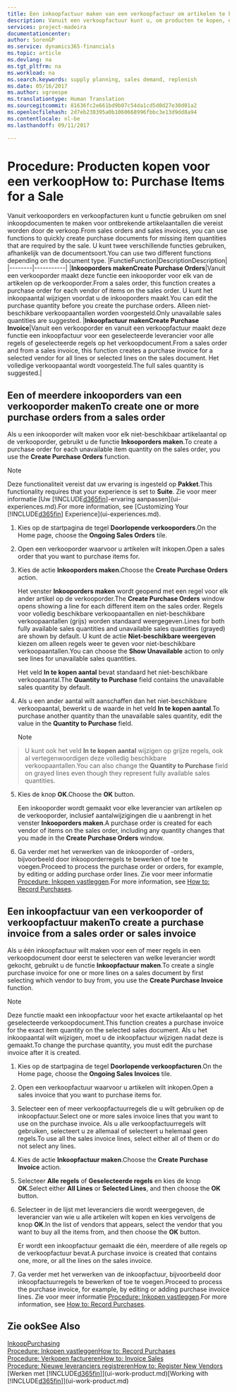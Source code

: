 ```yaml
---
title: Een inkoopfactuur maken van een verkoopfactuur om artikelen te kopen voor een verkoop | Microsoft Docs
description: Vanuit een verkoopfactuur kunt u, om producten te kopen, een inkoopfactuur maken voor een leverancier.
services: project-madeira
documentationcenter: 
author: SorenGP
ms.service: dynamics365-financials
ms.topic: article
ms.devlang: na
ms.tgt_pltfrm: na
ms.workload: na
ms.search.keywords: supply planning, sales demand, replenish
ms.date: 05/16/2017
ms.author: sgroespe
ms.translationtype: Human Translation
ms.sourcegitcommit: 81636fc2e661bd9b07c54da1cd5d0d27e30d01a2
ms.openlocfilehash: 2d7eb238395a0b1060668996fbbc3e13d9dd8a94
ms.contentlocale: nl-be
ms.lasthandoff: 09/11/2017

---
```

# <a name="how-to-purchase-items-for-a-sale"></a><span data-ttu-id="2b847-103">Procedure: Producten kopen voor een verkoop</span><span class="sxs-lookup"><span data-stu-id="2b847-103">How to: Purchase Items for a Sale</span></span>
<span data-ttu-id="2b847-104">Vanuit verkooporders en verkoopfacturen kunt u functie gebruiken om snel inkoopdocumenten te maken voor ontbrekende artikelaantallen die vereist worden door de verkoop.</span><span class="sxs-lookup"><span data-stu-id="2b847-104">From sales orders and sales invoices, you can use functions to quickly create purchase documents for missing item quantities that are required by the sale.</span></span> <span data-ttu-id="2b847-105">U kunt twee verschillende functies gebruiken, afhankelijk van de documentsoort.</span><span class="sxs-lookup"><span data-stu-id="2b847-105">You can use two different functions depending on the document type.</span></span>
|<span data-ttu-id="2b847-106">Functie</span><span class="sxs-lookup"><span data-stu-id="2b847-106">Function</span></span>|<span data-ttu-id="2b847-107">Description</span><span class="sxs-lookup"><span data-stu-id="2b847-107">Description</span></span>|
|--------|-----------|
|<span data-ttu-id="2b847-108">**Inkooporders maken**</span><span class="sxs-lookup"><span data-stu-id="2b847-108">**Create Purchase Orders**</span></span>|<span data-ttu-id="2b847-109">Vanuit een verkooporder maakt deze functie een inkooporder voor elk van de artikelen op de verkooporder.</span><span class="sxs-lookup"><span data-stu-id="2b847-109">From a sales order, this function creates a purchase order for each vendor of items on the sales order.</span></span> <span data-ttu-id="2b847-110">U kunt het inkoopaantal wijzigen voordat u de inkooporders maakt.</span><span class="sxs-lookup"><span data-stu-id="2b847-110">You can edit the purchase quantity before you create the purchase orders.</span></span> <span data-ttu-id="2b847-111">Alleen niet-beschikbare verkoopaantallen worden voorgesteld.</span><span class="sxs-lookup"><span data-stu-id="2b847-111">Only unavailable sales quantities are suggested.</span></span>
|<span data-ttu-id="2b847-112">**Inkoopfactuur maken**</span><span class="sxs-lookup"><span data-stu-id="2b847-112">**Create Purchase Invoice**</span></span>|<span data-ttu-id="2b847-113">Vanuit een verkooporder en vanuit een verkoopfactuur maakt deze functie een inkoopfactuur voor een geselecteerde leverancier voor alle regels of geselecteerde regels op het verkoopdocument.</span><span class="sxs-lookup"><span data-stu-id="2b847-113">From a sales order and from a sales invoice, this function creates a purchase invoice for a selected vendor for all lines or selected lines on the sales document.</span></span> <span data-ttu-id="2b847-114">Het volledige verkoopaantal wordt voorgesteld.</span><span class="sxs-lookup"><span data-stu-id="2b847-114">The full sales quantity is suggested.</span></span>|

## <a name="to-create-one-or-more-purchase-orders-from-a-sales-order"></a><span data-ttu-id="2b847-115">Een of meerdere inkooporders van een verkooporder maken</span><span class="sxs-lookup"><span data-stu-id="2b847-115">To create one or more purchase orders from a sales order</span></span>
<span data-ttu-id="2b847-116">Als u een inkooporder wilt maken voor elk niet-beschikbaar artikelaantal op de verkooporder, gebruikt u de functie **Inkooporders maken**.</span><span class="sxs-lookup"><span data-stu-id="2b847-116">To create a purchase order for each unavailable item quantity on the sales order, you use the **Create Purchase Orders** function.</span></span> 

> [!NOTE]  
>   <span data-ttu-id="2b847-117">Deze functionaliteit vereist dat uw ervaring is ingesteld op **Pakket**.</span><span class="sxs-lookup"><span data-stu-id="2b847-117">This functionality requires that your experience is set to **Suite**.</span></span> <span data-ttu-id="2b847-118">Zie voor meer informatie [Uw [!INCLUDE[d365fin](includes/d365fin_md.md)]-ervaring aanpassen](ui-experiences.md).</span><span class="sxs-lookup"><span data-stu-id="2b847-118">For more information, see [Customizing Your [!INCLUDE[d365fin](includes/d365fin_md.md)] Experience](ui-experiences.md).</span></span>

1. <span data-ttu-id="2b847-119">Kies op de startpagina de tegel **Doorlopende verkooporders**.</span><span class="sxs-lookup"><span data-stu-id="2b847-119">On the Home page, choose the **Ongoing Sales Orders** tile.</span></span>
2. <span data-ttu-id="2b847-120">Open een verkooporder waarvoor u artikelen wilt inkopen.</span><span class="sxs-lookup"><span data-stu-id="2b847-120">Open a sales order that you want to purchase items for.</span></span>
3. <span data-ttu-id="2b847-121">Kies de actie **Inkooporders maken**.</span><span class="sxs-lookup"><span data-stu-id="2b847-121">Choose the **Create Purchase Orders** action.</span></span>

    <span data-ttu-id="2b847-122">Het venster **Inkooporders maken** wordt geopend met een regel voor elk ander artikel op de verkooporder.</span><span class="sxs-lookup"><span data-stu-id="2b847-122">The **Create Purchase Orders** window opens showing a line for each different item on the sales order.</span></span> <span data-ttu-id="2b847-123">Regels voor volledig beschikbare verkoopaantallen en niet-beschikbare verkoopaantallen (grijs) worden standaard weergegeven.</span><span class="sxs-lookup"><span data-stu-id="2b847-123">Lines for both fully available sales quantities and unavailable sales quantities (grayed) are shown by default.</span></span> <span data-ttu-id="2b847-124">U kunt de actie **Niet-beschikbare weergeven** kiezen om alleen regels weer te geven voor niet-beschikbare verkoopaantallen.</span><span class="sxs-lookup"><span data-stu-id="2b847-124">You can choose the **Show Unavailable** action to only see lines for unavailable sales quantities.</span></span>

    <span data-ttu-id="2b847-125">Het veld **In te kopen aantal** bevat standaard het niet-beschikbare verkoopaantal.</span><span class="sxs-lookup"><span data-stu-id="2b847-125">The **Quantity to Purchase** field contains the unavailable sales quantity by default.</span></span>
4. <span data-ttu-id="2b847-126">Als u een ander aantal wilt aanschaffen dan het niet-beschikbare verkoopaantal, bewerkt u de waarde in het veld **In te kopen aantal**.</span><span class="sxs-lookup"><span data-stu-id="2b847-126">To purchase another quantity than the unavailable sales quantity, edit the value in the **Quantity to Purchase** field.</span></span>

    > [!NOTE]  
>   <span data-ttu-id="2b847-127">U kunt ook het veld **In te kopen aantal** wijzigen op grijze regels, ook al vertegenwoordigen deze volledig beschikbare verkoopaantallen.</span><span class="sxs-lookup"><span data-stu-id="2b847-127">You can also change the **Quantity to Purchase** field on grayed lines even though they represent fully available sales quantities.</span></span>
5. <span data-ttu-id="2b847-128">Kies de knop **OK**.</span><span class="sxs-lookup"><span data-stu-id="2b847-128">Choose the **OK** button.</span></span> 
    
    <span data-ttu-id="2b847-129">Een inkooporder wordt gemaakt voor elke leverancier van artikelen op de verkooporder, inclusief aantalwijzigingen die u aanbrengt in het venster **Inkooporders maken**.</span><span class="sxs-lookup"><span data-stu-id="2b847-129">A purchase order is created for each vendor of items on the sales order, including any quantity changes that you made in the **Create Purchase Orders** window.</span></span>
7. <span data-ttu-id="2b847-130">Ga verder met het verwerken van de inkooporder of -orders, bijvoorbeeld door inkooporderregels te bewerken of toe te voegen.</span><span class="sxs-lookup"><span data-stu-id="2b847-130">Proceed to process the purchase order or orders, for example, by editing or adding purchase order lines.</span></span> <span data-ttu-id="2b847-131">Zie voor meer informatie [Procedure: Inkopen vastleggen](purchasing-how-record-purchases.md).</span><span class="sxs-lookup"><span data-stu-id="2b847-131">For more information, see [How to: Record Purchases](purchasing-how-record-purchases.md).</span></span>


## <a name="to-create-a-purchase-invoice-from-a-sales-order-or-sales-invoice"></a><span data-ttu-id="2b847-132">Een inkoopfactuur van een verkooporder of verkoopfactuur maken</span><span class="sxs-lookup"><span data-stu-id="2b847-132">To create a purchase invoice from a sales order or sales invoice</span></span>
<span data-ttu-id="2b847-133">Als u één inkoopfactuur wilt maken voor een of meer regels in een verkoopdocument door eerst te selecteren van welke leverancier wordt gekocht, gebruikt u de functie **Inkoopfactuur maken**.</span><span class="sxs-lookup"><span data-stu-id="2b847-133">To create a single purchase invoice for one or more lines on a sales document by first selecting which vendor to buy from, you use the **Create Purchase Invoice** function.</span></span> 

> [!NOTE]  
>   <span data-ttu-id="2b847-134">Deze functie maakt een inkoopfactuur voor het exacte artikelaantal op het geselecteerde verkoopdocument.</span><span class="sxs-lookup"><span data-stu-id="2b847-134">This function creates a purchase invoice for the exact item quantity on the selected sales document.</span></span> <span data-ttu-id="2b847-135">Als u het inkoopaantal wilt wijzigen, moet u de inkoopfactuur wijzigen nadat deze is gemaakt.</span><span class="sxs-lookup"><span data-stu-id="2b847-135">To change the purchase quantity, you must edit the purchase invoice after it is created.</span></span>  

1. <span data-ttu-id="2b847-136">Kies op de startpagina de tegel **Doorlopende verkoopfacturen**.</span><span class="sxs-lookup"><span data-stu-id="2b847-136">On the Home page, choose the **Ongoing Sales Invoices** tile.</span></span>
2. <span data-ttu-id="2b847-137">Open een verkoopfactuur waarvoor u artikelen wilt inkopen.</span><span class="sxs-lookup"><span data-stu-id="2b847-137">Open a sales invoice that you want to purchase items for.</span></span>
3. <span data-ttu-id="2b847-138">Selecteer een of meer verkoopfactuurregels die u wilt gebruiken op de inkoopfactuur.</span><span class="sxs-lookup"><span data-stu-id="2b847-138">Select one or more sales invoice lines that you want to use on the purchase invoice.</span></span> <span data-ttu-id="2b847-139">Als u alle verkoopfactuurregels wilt gebruiken, selecteert u ze allemaal of selecteert u helemaal geen regels.</span><span class="sxs-lookup"><span data-stu-id="2b847-139">To use all the sales invoice lines, select either all of them or do not select any lines.</span></span>
4. <span data-ttu-id="2b847-140">Kies de actie **Inkoopfactuur maken**.</span><span class="sxs-lookup"><span data-stu-id="2b847-140">Choose the **Create Purchase Invoice** action.</span></span>
5. <span data-ttu-id="2b847-141">Selecteer **Alle regels** of **Geselecteerde regels** en kies de knop **OK**.</span><span class="sxs-lookup"><span data-stu-id="2b847-141">Select either **All Lines** or **Selected Lines**, and then choose the **OK** button.</span></span>  
6. <span data-ttu-id="2b847-142">Selecteer in de lijst met leveranciers die wordt weergegeven, de leverancier van wie u alle artikelen wilt kopen en kies vervolgens de knop **OK**.</span><span class="sxs-lookup"><span data-stu-id="2b847-142">In the list of vendors that appears, select the vendor that you want to buy all the items from, and then choose the **OK** button.</span></span>

    <span data-ttu-id="2b847-143">Er wordt een inkoopfactuur gemaakt die één, meerdere of alle regels op de verkoopfactuur bevat.</span><span class="sxs-lookup"><span data-stu-id="2b847-143">A purchase invoice is created that contains one, more, or all the lines on the sales invoice.</span></span>
7. <span data-ttu-id="2b847-144">Ga verder met het verwerken van de inkoopfactuur, bijvoorbeeld door inkoopfactuurregels te bewerken of toe te voegen.</span><span class="sxs-lookup"><span data-stu-id="2b847-144">Proceed to process the purchase invoice, for example, by editing or adding purchase invoice lines.</span></span> <span data-ttu-id="2b847-145">Zie voor meer informatie [Procedure: Inkopen vastleggen](purchasing-how-record-purchases.md).</span><span class="sxs-lookup"><span data-stu-id="2b847-145">For more information, see [How to: Record Purchases](purchasing-how-record-purchases.md).</span></span>

## <a name="see-also"></a><span data-ttu-id="2b847-146">Zie ook</span><span class="sxs-lookup"><span data-stu-id="2b847-146">See Also</span></span>
[<span data-ttu-id="2b847-147">Inkoop</span><span class="sxs-lookup"><span data-stu-id="2b847-147">Purchasing</span></span>](purchasing-manage-purchasing.md)  
[<span data-ttu-id="2b847-148">Procedure: Inkopen vastleggen</span><span class="sxs-lookup"><span data-stu-id="2b847-148">How to: Record Purchases</span></span>](purchasing-how-record-purchases.md)  
[<span data-ttu-id="2b847-149">Procedure: Verkopen factureren</span><span class="sxs-lookup"><span data-stu-id="2b847-149">How to: Invoice Sales</span></span>](sales-how-invoice-sales.md)  
[<span data-ttu-id="2b847-150">Procedure: Nieuwe leveranciers registreren</span><span class="sxs-lookup"><span data-stu-id="2b847-150">How to: Register New Vendors</span></span>](purchasing-how-register-new-vendors.md)  
<span data-ttu-id="2b847-151">[Werken met [!INCLUDE[d365fin](includes/d365fin_md.md)]](ui-work-product.md)</span><span class="sxs-lookup"><span data-stu-id="2b847-151">[Working with [!INCLUDE[d365fin](includes/d365fin_md.md)]](ui-work-product.md)</span></span>


